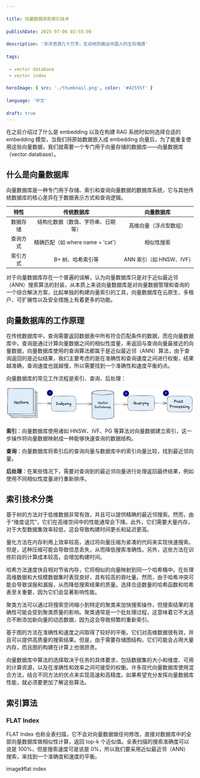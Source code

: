 ```yaml
---

title: 向量数据库和索引技术

publishDate: 2025-07-06 02:55:00

description: '洋洋洒洒几十万字，生动地刻画出中国人的生存境遇'

tags:

 - vector database
 - vector index

heroImage: { src: './thumbnail.png', color: '#42555f' }

language: '中文'

draft: true
---
```

在之前介绍过了什么是 embedding 以及在构建 RAG 系统时如何选择合适的 embedding 模型，当我们将原始数据嵌入成 embedding 向量后，为了能重复使用这些向量数据，我们就需要一个专门用于向量存储的数据库——向量数据库（vector database）。

## 什么是向量数据库

向量数据库是一种专门用于存储、索引和查询向量数据的数据库系统，它与其他传统数据库的核心差异在于数据表示方式和查询逻辑。

|   特性   |             传统数据库             |        向量数据库        |
| :------: | :--------------------------------: | :----------------------: |
| 数据存储 | 结构化数据（数值、字符串、日期等） |  高维向量（浮点型数组）  |
| 查询方式 | 精确匹配（如 where name = 'cat'）  |        相似性搜索        |
| 索引方式 |         B+ 树、哈希索引等          | ANN 索引（如 HNSW、IVF） |

对于向量数据库存在一个普遍的误解，认为向量数据库只是对于近似最近邻（ANN）搜索算法的封装，从本质上来说向量数据库是对向量数据管理和查询的一个综合解决方案，比起单独的构建向量索引的工具，向量数据库在云原生、多租户、可扩展性以及安全措施上有着更多的功能。

## 向量数据库的工作原理

在传统数据库中，查询需要返回数据表中所有符合匹配条件的数据，而在向量数据库中，查询是通过计算向量数据之间的相似性度量，来返回与查询向量最接近的向量数据，向量数据库使用的查询算法都属于是近似最近邻（ANN）算法，由于查询返回的是近似结果，我们主要考虑的是在准确性和查询速度之间进行权衡，结果越准确，查询速度也就越慢，所以需要找到一个准确性和速度平衡的点。

向量数据库的常见工作流程是索引、查询、后处理：

![向量数据库的工作流程](./向量数据库的工作流程.png)

**索引**：向量数据库使用诸如 HNSW、IVF、PG 等算法对向量数据建立索引，这一步操作将向量数据映射成一种能够快速查询的数据结构。

**查询**：向量数据库将索引后的查询向量与数据库中的索引向量比较，找到最近邻向量。

**后处理**：在某些情况下，需要对查询到的最近邻向量进行处理返回最终结果，例如使用不同相似性度量进行重新排序。

## 索引技术分类

基于树的方法对于低维数据非常有效，并且可以提供精确的最近邻搜索。然而，由于“维度诅咒”，它们在高维空间中的性能通常会下降。此外，它们需要大量内存，对于大型数据集效率较低，这会导致构建时间更长和延迟更高。

量化方法在内存利用上效率较高，通过将向量压缩为紧凑的代码来实现快速搜索。但是，这种压缩可能会导致信息丢失，从而降低搜索准确性。另外，这些方法在训练阶段的计算成本较高，会增加构建时间。

哈希方法速度快且相对节省内存，它将相似的向量映射到同一个哈希桶中。在处理高维数据和大规模数据集时表现良好，具有较高的吞吐量。然而，由于哈希冲突可能会导致误报和漏报，从而降低搜索结果的质量。选择合适数量的哈希函数和哈希表至关重要，因为它们会显著影响性能。

聚类方法可以通过将搜索空间缩小到特定的聚类来加快搜索操作，但搜索结果的准确性可能会受到聚类质量的影响。聚类通常是一个批处理过程，这意味着它不太适合不断添加新向量的动态数据，因为这会导致频繁的重新索引。

基于图的方法在准确性和速度之间取得了较好的平衡。它们对高维数据很有效，并且可以提供高质量的搜索结果。但是，由于需要存储图结构，它们可能会占用大量内存，而且图的构建在计算上也很昂贵。

向量数据库中算法的选择取决于任务的具体要求，包括数据集的大小和维度、可用的计算资源，以及在准确性和效率之间可接受的权衡。许多现代向量数据库使用混合方法，结合不同方法的优点来实现高速和高精度。如果希望充分发挥向量数据库性能，就必须要更加了解这些算法。

## 索引算法

### FLAT Index

FLAT Index 也称全表扫描，它不会对向量数据做任何修改，直接对数据库中的全部向量数据库做相似性计算，返回 top-k 个近似值。全表扫描的搜索准确度可以说是 100%，但是搜索速度可是说是 0%，所以我们要采用近似最近邻（ANN）搜索，来找到一个准确度和速度的平衡。

image》flat index